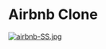 # Airbnb Clone
[![airbnb-SS.jpg](https://i.postimg.cc/ZYyHkjCF/airbnb-SS.jpg)](https://postimg.cc/pyRzzfQp)